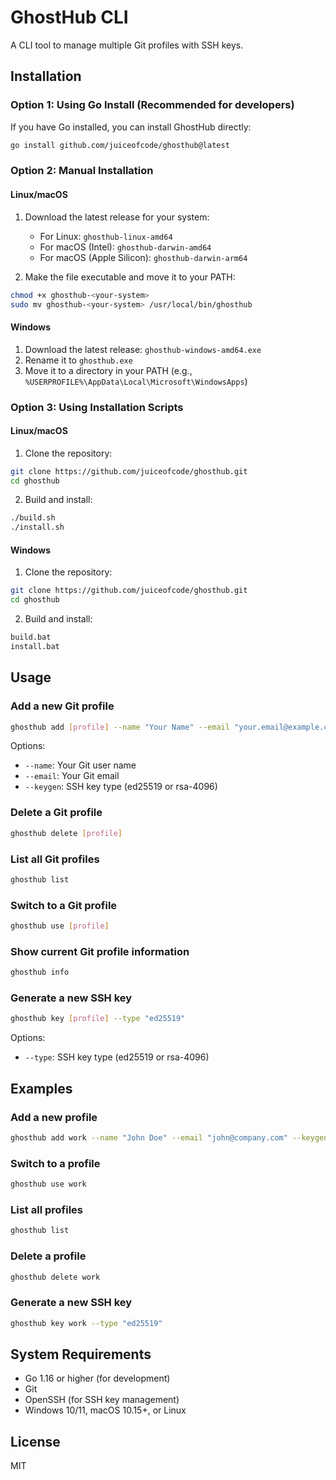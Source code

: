 # GhostHub CLI

A CLI tool to manage multiple Git profiles with SSH keys.

## Installation

### Option 1: Using Go Install (Recommended for developers)

If you have Go installed, you can install GhostHub directly:

```bash
go install github.com/juiceofcode/ghosthub@latest
```

### Option 2: Manual Installation

#### Linux/macOS

1. Download the latest release for your system:
   - For Linux: `ghosthub-linux-amd64`
   - For macOS (Intel): `ghosthub-darwin-amd64`
   - For macOS (Apple Silicon): `ghosthub-darwin-arm64`

2. Make the file executable and move it to your PATH:
```bash
chmod +x ghosthub-<your-system>
sudo mv ghosthub-<your-system> /usr/local/bin/ghosthub
```

#### Windows

1. Download the latest release: `ghosthub-windows-amd64.exe`
2. Rename it to `ghosthub.exe`
3. Move it to a directory in your PATH (e.g., `%USERPROFILE%\AppData\Local\Microsoft\WindowsApps`)

### Option 3: Using Installation Scripts

#### Linux/macOS

1. Clone the repository:
```bash
git clone https://github.com/juiceofcode/ghosthub.git
cd ghosthub
```

2. Build and install:
```bash
./build.sh
./install.sh
```

#### Windows

1. Clone the repository:
```bash
git clone https://github.com/juiceofcode/ghosthub.git
cd ghosthub
```

2. Build and install:
```bash
build.bat
install.bat
```

## Usage

### Add a new Git profile

```bash
ghosthub add [profile] --name "Your Name" --email "your.email@example.com" --keygen "ed25519"
```

Options:
- `--name`: Your Git user name
- `--email`: Your Git email
- `--keygen`: SSH key type (ed25519 or rsa-4096)

### Delete a Git profile

```bash
ghosthub delete [profile]
```

### List all Git profiles

```bash
ghosthub list
```

### Switch to a Git profile

```bash
ghosthub use [profile]
```

### Show current Git profile information

```bash
ghosthub info
```

### Generate a new SSH key

```bash
ghosthub key [profile] --type "ed25519"
```

Options:
- `--type`: SSH key type (ed25519 or rsa-4096)

## Examples

### Add a new profile

```bash
ghosthub add work --name "John Doe" --email "john@company.com" --keygen "ed25519"
```

### Switch to a profile

```bash
ghosthub use work
```

### List all profiles

```bash
ghosthub list
```

### Delete a profile

```bash
ghosthub delete work
```

### Generate a new SSH key

```bash
ghosthub key work --type "ed25519"
```

## System Requirements

- Go 1.16 or higher (for development)
- Git
- OpenSSH (for SSH key management)
- Windows 10/11, macOS 10.15+, or Linux

## License

MIT 
